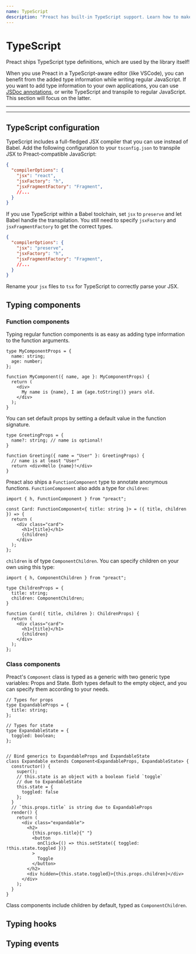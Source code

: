```yaml
---
name: TypeScript
description: "Preact has built-in TypeScript support. Learn how to make use of it!"
---
```


# TypeScript

Preact ships TypeScript type definitions, which are used by the library itself! 

When you use Preact in a TypeScript-aware editor (like VSCode), you can benefit from the added type information while writing regular JavaScript. If you want to add type information to your own applications, you can use [JSDoc annotations](https://fettblog.eu/typescript-jsdoc-superpowers/), or write TypeScript and transpile to regular JavaScript. This section will focus on the latter.

---

<div><toc></toc></div>

---

## TypeScript configuration

TypeScript includes a full-fledged JSX compiler that you can use instead of Babel. Add the following configuration to your `tsconfig.json` to transpile JSX to Preact-compatible JavaScript:

```json
{
  "compilerOptions": {
    "jsx": "react",
    "jsxFactory": "h",
    "jsxFragmentFactory": "Fragment",
    //...
  }
}
```

If you use TypeScript within a Babel toolchain, set `jsx` to `preserve` and let Babel handle the transpilation. You still need to specify `jsxFactory` and `jsxFragmentFactory` to get the correct types.

```json
{
  "compilerOptions": {
    "jsx": "preserve",
    "jsxFactory": "h",
    "jsxFragmentFactory": "Fragment",
    //...
  }
}
```

Rename your `jsx` files to `tsx` for TypeScript to correctly parse your JSX.

## Typing components


### Function components

Typing regular function components is as easy as adding type information to the function arguments.

```tsx
type MyComponentProps = {
  name: string;
  age: number;
};

function MyComponent({ name, age }: MyComponentProps) {
  return (
    <div>
      My name is {name}, I am {age.toString()} years old.
    </div>
  );
}
```

You can set default props by setting a default value in the function signature.

```tsx
type GreetingProps = {
  name?: string; // name is optional!
}

function Greeting({ name = "User" }: GreetingProps) {
  // name is at least "User"
  return <div>Hello {name}!</div>
}
```

Preact also ships a `FunctionComponent` type to annotate anonymous functions. `FunctionComponent` also adds a type for `children`:

```tsx
import { h, FunctionComponent } from "preact";

const Card: FunctionComponent<{ title: string }> = ({ title, children }) => {
  return (
    <div class="card">
      <h1>{title}</h1>
      {children}
    </div>
  );
};
```

`children` is of type `ComponentChildren`. You can specify children on your own using this type:


```tsx
import { h, ComponentChildren } from "preact";

type ChildrenProps = {
  title: string;
  children: ComponentChildren;
}

function Card({ title, children }: ChildrenProps) {
  return (
    <div class="card">
      <h1>{title}</h1>
      {children}
    </div>
  );
};
```

### Class components

Preact's `Component` class is typed as a generic with two generic type variables: Props and State. Both types default to the empty object, and you can specify them according to your needs.

```tsx
// Types for props
type ExpandableProps = {
  title: string;
};

// Types for state
type ExpandableState = {
  toggled: boolean;
};


// Bind generics to ExpandableProps and ExpandableState
class Expandable extends Component<ExpandableProps, ExpandableState> {
  constructor() {
    super();
    // this.state is an object with a boolean field `toggle`
    // due to ExpandableState
    this.state = {
      toggled: false
    };
  }
  // `this.props.title` is string due to ExpandableProps
  render() {
    return (
      <div class="expandable">
        <h2>
          {this.props.title}{" "}
          <button
            onClick={() => this.setState({ toggled: !this.state.toggled })}
          >
            Toggle
          </button>
        </h2>
        <div hidden={this.state.toggled}>{this.props.children}</div>
      </div>
    );
  }
}
```

Class components include children by default, typed as `ComponentChildren`.

## Typing hooks

## Typing events
